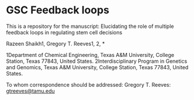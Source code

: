 # GSC Feedback loops

This is a repository for the manuscript:
Elucidating the role of multiple feedback loops in regulating stem cell decisions

Razeen Shaikh1, Gregory T. Reeves1, 2, *

1Department of Chemical Engineering, Texas A&M University, College Station, Texas 77843, United States.
2Interdisciplinary Program in Genetics and Genomics, Texas A&M University, College Station, Texas 77843, United States.

To whom correspondence should be addressed: 
Gregory T. Reeves: gtreeves@tamu.edu

